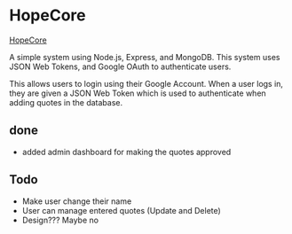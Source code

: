 # HopeCore

[HopeCore](https://hopecore.onrender.com)

A simple system using Node.js, Express, and MongoDB. This system uses JSON Web Tokens, and Google OAuth to authenticate users.

This allows users to login using their Google Account. When a user logs in, they are given a JSON Web Token which is used to authenticate when adding quotes in the database.

## done
- added admin dashboard for making the quotes approved

## Todo
- Make user change their name
- User can manage entered quotes (Update and Delete)
- Design??? Maybe no
